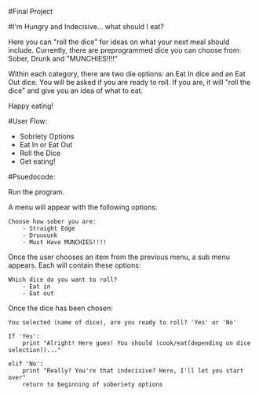 #Final Project

#I'm Hungry and Indecisive... what should I eat?

Here you can "roll the dice" for ideas on what your next meal should include. Currently, there are preprogrammed dice you can choose from: Sober, Drunk and "MUNCHIES!!!!"

Within each category, there are two die options: an Eat In dice and an Eat Out dice. You will be asked if you are ready to roll. If you are, it will "roll the dice" and give you an idea of what to eat.

Happy eating!

#User Flow:

- Sobriety Options
- Eat In or Eat Out
- Roll the Dice
- Get eating!

#Psuedocode:

Run the program.

A menu will appear with the following options:
	
	Choose how sober you are:
		- Straight Edge
		- Druuuunk
		- Must Have MUNCHIES!!!!

Once the user chooses an item from the previous menu, a sub menu appears. Each will contain these options:

	Which dice do you want to roll?
		- Eat in
		- Eat out

Once the dice has been chosen:
	
	You selected (name of dice), are you ready to roll? 'Yes' or 'No'

	If 'Yes':
		print "Alright! Here goes! You should (cook/eat(depending on dice selection))..."

	elif 'No':
		print "Really? You're that indecisive? Here, I'll let you start over"
		return to beginning of soberiety options


